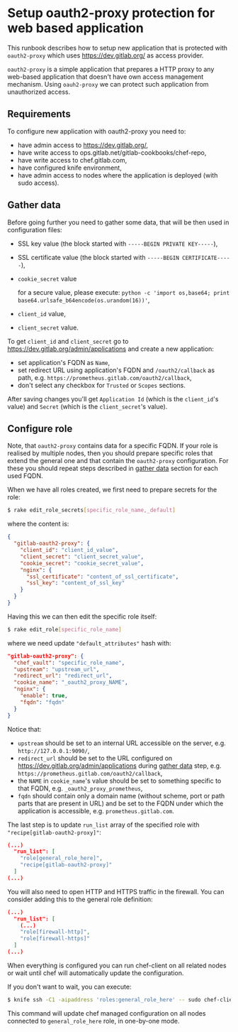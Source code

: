 # Setup oauth2-proxy protection for web based application

This runbook  describes how to setup new application that is protected with `oauth2-proxy` which uses
https://dev.gitlab.org/ as access provider.

`oauth2-proxy` is a simple application that prepares a HTTP proxy to any web-based application
that doesn't have own access management mechanism. Using `oauh2-proxy` we can protect such application
from unauthorized access.

## Requirements

To configure new application with oauth2-proxy you need to:

- have admin access to https://dev.gitlab.org/,
- have write access to ops.gitlab.net/gitlab-cookbooks/chef-repo,
- have write access to chef.gitlab.com,
- have configured knife environment,
- have admin access to nodes where the application is deployed (with sudo access).

## Gather data

Before going further you need to gather some data, that will be then used in configuration
files:

- SSL key value (the block started with `-----BEGIN PRIVATE KEY-----`),
- SSL certificate value (the block started with `-----BEGIN CERTIFICATE-----`),
- `cookie_secret` value

  for a secure value, please execute: `python -c 'import os,base64; print base64.urlsafe_b64encode(os.urandom(16))'`,
- `client_id` value,
- `client_secret` value.

To get `client_id` and `client_secret` go to https://dev.gitlab.org/admin/applications and create a new application:
- set application's FQDN as `Name`,
- set redirect URL using application's FQDN and `/oauth2/callback` as path, e.g.
  `https://prometheus.gitlab.com/oauth2/callback`,
- don't select any checkbox for `Trusted` or `Scopes` sections.

After saving changes you'll get `Application Id` (which is the `client_id`'s value) and `Secret` (which is the
`client_secret`'s value).

## Configure role

Note, that `oauth2-proxy` contains data for a specific FQDN. If your role is realised by multiple
nodes, then you should prepare specific roles that extend the general one and that contain the
`oauth2-proxy` configuration. For these you should repeat steps described in [gather data](#gather-data) section
for each used FQDN.

When we have all roles created, we first need to prepare secrets for the role:

```bash
$ rake edit_role_secrets[specific_role_name,_default]
```

where the content is:

```json
{
  "gitlab-oauth2-proxy": {
    "client_id": "client_id_value",
    "client_secret": "client_secret_value",
    "cookie_secret": "cookie_secret_value",
    "nginx": {
      "ssl_certificate": "content_of_ssl_certificate",
      "ssl_key": "content_of_ssl_key"
    }
  }
}
```

Having this we can then edit the specific role itself:

```bash
$ rake edit_role[specific_role_name]
```

where we need update `"default_attributes"` hash with:

```json
"gitlab-oauth2-proxy": {
  "chef_vault": "specific_role_name",
  "upstream": "upstream_url",
  "redirect_url": "redirect_url",
  "cookie_name": "_oauth2_proxy_NAME",
  "nginx": {
    "enable": true,
    "fqdn": "fqdn"
  }
}
```

Notice that:
- `upstream` should be set to an internal URL accessible on the server, e.g. `http://127.0.0.1:9090/`,
- `redirect_url` should be set to the URL configured on https://dev.gitlab.org/admin/applications during
  [gather data](#gather-data) step, e.g. `https://prometheus.gitlab.com/oauth2/callback`,
- the `NAME` in `cookie_name`'s value should be set to something specific to that FQDN, e.g. `_oauth2_proxy_prometheus`,
- `fqdn` should contain only a domain name (without scheme, port or path parts that are present in URL) and be set
  to the FQDN under which the application is accessible, e.g. `prometheus.gitlab.com`.

The last step is to update `run_list` array of the specified role with `"recipe[gitlab-oauth2-proxy]"`:

```json
(...)
  "run_list": [
    "role[general_role_here]",
    "recipe[gitlab-oauth2-proxy]"
  ]
(...)
```

You will also need to open HTTP and HTTPS traffic in the firewall. You can consider adding this to the general
role definition:

```json
(...)
  "run_list": [
    (...)
    "role[firewall-http]",
    "role[firewall-https]"
  ]
(...)
```

When everything is configured you can run chef-client on all related nodes or wait until chef will automatically
update the configuration.

If you don't want to wait, you can execute:

```bash
$ knife ssh -C1 -aipaddress 'roles:general_role_here' -- sudo chef-client
```

This command will update chef managed configuration on all nodes connected to `general_role_here` role, in one-by-one
mode.

